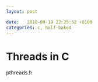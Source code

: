 ```yaml
---
layout: post

date:   2018-09-19 22:25:52 +0100
categories: c, half-baked
---
```

Threads in C
============

pthreads.h
